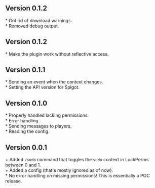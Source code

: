 Version 0.1.2
-------------

\* Got rid of download warnings.  
\* Removed debug output.  


Version 0.1.2
-------------

\* Make the plugin work without reflective access.  


Version 0.1.1
-------------

\* Sending an event when the context changes.  
\* Setting the API version for Spigot.  


Version 0.1.0
-------------

\* Properly handled lacking permissions.  
\* Error handling.  
\* Sending messages to players.  
\* Reading the config.  


Version 0.0.1
-------------

\+ Added `/sudo` command that toggles the `sudo` context in LuckPerms between 0 and 1.  
\+ Added a config (that's mostly ignored as of now).  
\* No error handling on missing permissions! This is essentially a POC release.  
